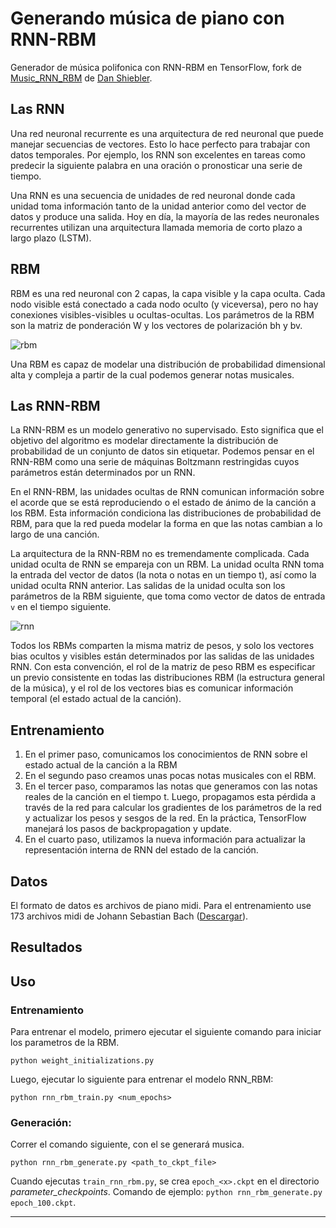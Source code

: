 # Generando música de piano con RNN-RBM
Generador de música polifonica con RNN-RBM en TensorFlow, fork de [Music_RNN_RBM](https://github.com/cesern/Music_RNN_RBM) de [Dan Shiebler](https://github.com/dshieble).

##  Las RNN
Una red neuronal recurrente es una arquitectura de red neuronal que puede manejar secuencias de vectores. Esto lo hace perfecto para trabajar con datos temporales. Por ejemplo, los RNN son excelentes en tareas como predecir la siguiente palabra en una oración o pronosticar una serie de tiempo.

Una RNN es una secuencia de unidades de red neuronal donde cada unidad toma información tanto de la unidad anterior como del vector de datos y produce una salida. Hoy en día, la mayoría de las redes neuronales recurrentes utilizan una arquitectura llamada memoria de corto plazo a largo plazo (LSTM).
## RBM
RBM es una red neuronal con 2 capas, la capa visible y la capa oculta. Cada nodo visible está conectado a cada nodo oculto (y viceversa), pero no hay conexiones visibles-visibles u ocultas-ocultas. Los parámetros de la RBM son la matriz de ponderación W y los vectores de polarización bh y bv.

![rbm](images/RBM.png)

Una RBM es capaz de modelar una distribución de probabilidad dimensional alta y compleja a partir de la cual podemos generar notas musicales.
## Las RNN-RBM
La RNN-RBM es un modelo generativo no supervisado. Esto significa que el objetivo del algoritmo es modelar directamente la distribución de probabilidad de un conjunto de datos sin etiquetar. Podemos pensar en el RNN-RBM como una serie de máquinas Boltzmann restringidas cuyos parámetros están determinados por un RNN.

En el RNN-RBM, las unidades ocultas de RNN comunican información sobre el acorde que se está reproduciendo o el estado de ánimo de la canción a los RBM. Esta información condiciona las distribuciones de probabilidad de RBM, para que la red pueda modelar la forma en que las notas cambian a lo largo de una canción.

La arquitectura de la RNN-RBM no es tremendamente complicada. Cada unidad oculta de RNN se empareja con un RBM. La unidad oculta RNN toma la entrada del vector de datos (la nota o notas en un tiempo t), así como la unidad oculta RNN anterior. Las salidas de la unidad oculta son los parámetros de la RBM siguiente, que toma como vector de datos de entrada `v` en el tiempo siguiente.

![rnn](images/RNNRBM.png)

Todos los RBMs comparten la misma matriz de pesos, y solo los vectores bias ocultos y visibles están determinados por las salidas de las unidades RNN. Con esta convención, el rol de la matriz de peso RBM es especificar un previo consistente en todas las distribuciones RBM (la estructura general de la música), y el rol de los vectores bias es comunicar información temporal (el estado actual de la canción).

## Entrenamiento

1. En el primer paso, comunicamos los conocimientos de RNN sobre el estado actual de la canción a la RBM
2. En el segundo paso creamos unas pocas notas musicales con el RBM.
3. En el tercer paso, comparamos las notas que generamos con las notas reales de la canción en el tiempo t. Luego, propagamos esta pérdida a través de la red para calcular los gradientes de los parámetros de la red y actualizar los pesos y sesgos de la red. En la práctica, TensorFlow manejará los pasos de backpropagation y update.
4. En el cuarto paso, utilizamos la nueva información para actualizar la representación interna de RNN del estado de la canción.

## Datos

El formato de datos es archivos de piano midi. Para el entrenamiento use 173 archivos midi de Johann Sebastian Bach ([Descargar](http://www.bachcentral.com/midiindexcomplete.html)).

## Resultados



## Uso
### Entrenamiento
Para entrenar el modelo, primero ejecutar el siguiente comando para iniciar los parametros de la RBM.
```
python weight_initializations.py
```
Luego, ejecutar lo siguiente para entrenar el modelo RNN_RBM:
```
python rnn_rbm_train.py <num_epochs>
```
### Generación:
Correr el comando siguiente, con el se generará musica. 
```
python rnn_rbm_generate.py <path_to_ckpt_file>
```
Cuando ejecutas `train_rnn_rbm.py`, se crea `epoch_<x>.ckpt` en el directorio _parameter_checkpoints_. Comando de ejemplo: `python rnn_rbm_generate.py epoch_100.ckpt`.

___
